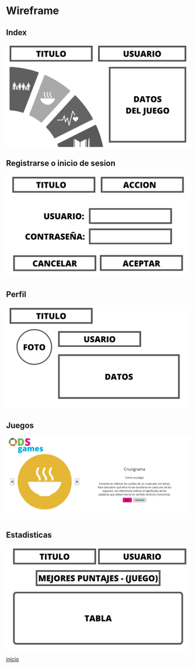 # Wireframe
## Index
![](Img/documentoDeAlcanceImagenes/wireframe_1.png)
## Registrarse o inicio de sesion
![](Img/documentoDeAlcanceImagenes/wireframe_2.png)
## Perfil
![](Img/documentoDeAlcanceImagenes/wireframe_3.png)
## Juegos
![](Img/documentoDeAlcanceImagenes/wireframe_4.png)
## Estadisticas
![](Img/documentoDeAlcanceImagenes/wireframe_5.png)

[inicio](README.md)
